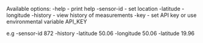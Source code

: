 Available options:
-help       - print help
-sensor-id  - set location
-latitude
-longitude
-history  - view history of measurements
-key - set API key or use environmental variable API_KEY

e.g -sensor-id 872 -history
    -latitude 50.06 -longitude 50.06 -latitude 19.96
